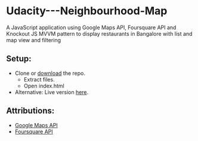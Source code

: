 # Udacity---Neighbourhood-Map
A JavaScript application using Google Maps API, Foursquare API and Knockout JS MVVM pattern to display restaurants in Bangalore with list and map view and filtering

## Setup:
* Clone or [download](https://github.com/Pushpak25/Udacity-Neighbourhood-Map/archive/master.zip) the repo.
  * Extract files.
  * Open index.html
* Alternative: Live version [here](https://pushpak25.github.io/Udacity-Neighbourhood-Map/index.html).


## Attributions:
* [Google Maps API](https://developers.google.com/maps/)
* [Foursquare API](https://developer.foursquare.com/)

